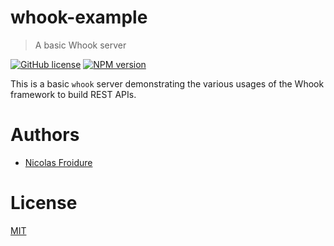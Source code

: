 [//]: # ( )
[//]: # (This file is automatically generated by a `metapak`)
[//]: # (module. Do not change it  except between the)
[//]: # (`content:start/end` flags, your changes would)
[//]: # (be overridden.)
[//]: # ( )
# whook-example
> A basic Whook server

[![GitHub license](https://img.shields.io/badge/license-MIT-blue.svg)](https://github.com/nfroidure/whook-example/blob/master/LICENSE)
[![NPM version](https://badge.fury.io/js/whook-example.svg)](https://npmjs.org/package/whook-example)


[//]: # (::contents:start)

This is a basic `whook` server demonstrating the various usages of
 the Whook framework to build REST APIs.

[//]: # (::contents:end)

# Authors
- [Nicolas Froidure](http://insertafter.com/en/index.html)

# License
[MIT](https://github.com/nfroidure/whook-example/blob/master/LICENSE)
